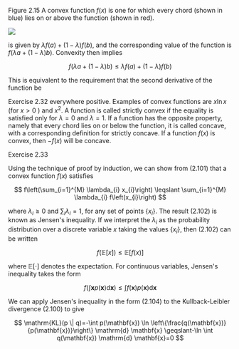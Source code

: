 Figure 2.15 A convex function $f(x)$ is one for which every chord (shown in blue) lies on or above the function (shown in red).

![](https://cdn.mathpix.com/cropped/2024_05_10_0551caecedc5cc817095g-1.jpg?height=555&width=653&top_left_y=216&top_left_x=1007)

is given by $\lambda f(a)+(1-\lambda) f(b)$, and the corresponding value of the function is $f(\lambda a+(1-\lambda) b)$. Convexity then implies

$$
f(\lambda a+(1-\lambda) b) \leqslant \lambda f(a)+(1-\lambda) f(b)
$$

This is equivalent to the requirement that the second derivative of the function be

Exercise 2.32 everywhere positive. Examples of convex functions are $x \ln x$ (for $x>0$ ) and $x^{2}$. A function is called strictly convex if the equality is satisfied only for $\lambda=0$ and $\lambda=1$. If a function has the opposite property, namely that every chord lies on or below the function, it is called concave, with a corresponding definition for strictly concave. If a function $f(x)$ is convex, then $-f(x)$ will be concave.

Exercise 2.33

Using the technique of proof by induction, we can show from (2.101) that a convex function $f(x)$ satisfies

$$
f\left(\sum_{i=1}^{M} \lambda_{i} x_{i}\right) \leqslant \sum_{i=1}^{M} \lambda_{i} f\left(x_{i}\right)
$$

where $\lambda_{i} \geqslant 0$ and $\sum_{i} \lambda_{i}=1$, for any set of points $\left\{x_{i}\right\}$. The result (2.102) is known as Jensen's inequality. If we interpret the $\lambda_{i}$ as the probability distribution over a discrete variable $x$ taking the values $\left\{x_{i}\right\}$, then (2.102) can be written

$$
f(\mathbb{E}[x]) \leqslant \mathbb{E}[f(x)]
$$

where $\mathbb{E}[\cdot]$ denotes the expectation. For continuous variables, Jensen's inequality takes the form

$$
f\left(\int \mathbf{x} p(\mathbf{x}) \mathrm{d} \mathbf{x}\right) \leqslant \int f(\mathbf{x}) p(\mathbf{x}) \mathrm{d} \mathbf{x}
$$

We can apply Jensen's inequality in the form (2.104) to the Kullback-Leibler divergence (2.100) to give

$$
\mathrm{KL}(p \| q)=-\int p(\mathbf{x}) \ln \left\{\frac{q(\mathbf{x})}{p(\mathbf{x})}\right\} \mathrm{d} \mathbf{x} \geqslant-\ln \int q(\mathbf{x}) \mathrm{d} \mathbf{x}=0
$$